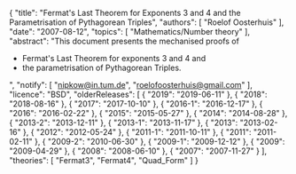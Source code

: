 {
    "title": "Fermat's Last Theorem for Exponents 3 and 4 and the Parametrisation of Pythagorean Triples",
    "authors": [
        "Roelof Oosterhuis"
    ],
    "date": "2007-08-12",
    "topics": [
        "Mathematics/Number theory"
    ],
    "abstract": "This document presents the mechanised proofs of<ul><li>Fermat's Last Theorem for exponents 3 and 4 and</li><li>the parametrisation of Pythagorean Triples.</li></ul>",
    "notify": [
        "nipkow@in.tum.de",
        "roelofoosterhuis@gmail.com"
    ],
    "licence": "BSD",
    "olderReleases": [
        {
            "2019": "2019-06-11"
        },
        {
            "2018": "2018-08-16"
        },
        {
            "2017": "2017-10-10"
        },
        {
            "2016-1": "2016-12-17"
        },
        {
            "2016": "2016-02-22"
        },
        {
            "2015": "2015-05-27"
        },
        {
            "2014": "2014-08-28"
        },
        {
            "2013-2": "2013-12-11"
        },
        {
            "2013-1": "2013-11-17"
        },
        {
            "2013": "2013-02-16"
        },
        {
            "2012": "2012-05-24"
        },
        {
            "2011-1": "2011-10-11"
        },
        {
            "2011": "2011-02-11"
        },
        {
            "2009-2": "2010-06-30"
        },
        {
            "2009-1": "2009-12-12"
        },
        {
            "2009": "2009-04-29"
        },
        {
            "2008": "2008-06-10"
        },
        {
            "2007": "2007-11-27"
        }
    ],
    "theories": [
        "Fermat3",
        "Fermat4",
        "Quad_Form"
    ]
}